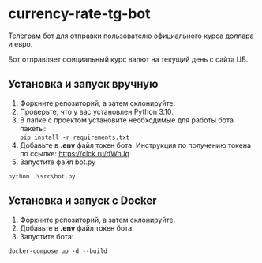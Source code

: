 # currency-rate-tg-bot
Телеграм бот для отправки пользователю официального курса доллара и евро.

Бот отправляет официальный курс валют на текущий день с сайта ЦБ.

## Установка и запуск вручную
1. Форкните репозиторий, а затем склонируйте.
2. Проверьте, что у вас установлен Python 3.10.
3. В папке с проектом установите необходимые для работы бота пакеты:  
`pip install -r requirements.txt`
4. Добавьте в **.env** файл токен бота. Инструкция по получению токена по ссылке: https://clck.ru/dWnJq  
5. Запустите файл bot.py  
```shell
python .\src\bot.py 
```

## Установка и запуск с Docker
1. Форкните репозиторий, а затем склонируйте.
2. Добавьте в **.env** файл токен бота.
3. Запустите бота:  
```shell
docker-compose up -d --build
```
